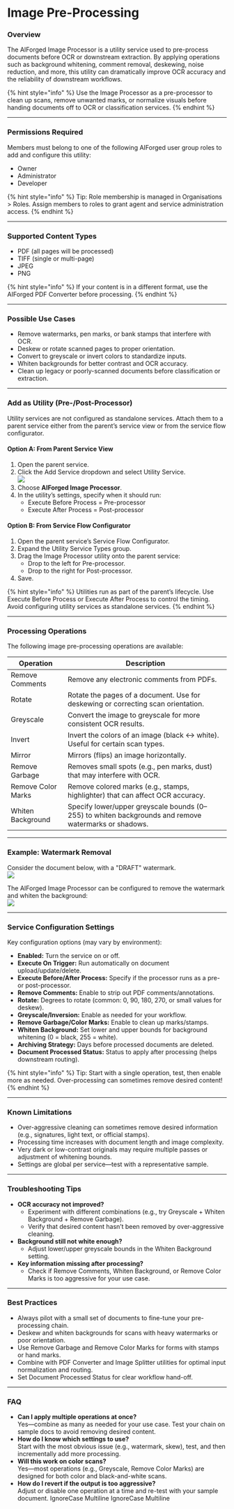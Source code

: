 # Image Pre-Processing

### Overview

The AIForged Image Processor is a utility service used to pre-process documents before OCR or downstream extraction. By applying operations such as background whitening, comment removal, deskewing, noise reduction, and more, this utility can dramatically improve OCR accuracy and the reliability of downstream workflows.

{% hint style="info" %}
Use the Image Processor as a pre-processor to clean up scans, remove unwanted marks, or normalize visuals before handing documents off to OCR or classification services.
{% endhint %}

***

### Permissions Required

Members must belong to one of the following AIForged user group roles to add and configure this utility:

* Owner
* Administrator
* Developer

{% hint style="info" %}
Tip: Role membership is managed in Organisations > Roles. Assign members to roles to grant agent and service administration access.
{% endhint %}

***

### Supported Content Types

* PDF (all pages will be processed)
* TIFF (single or multi-page)
* JPEG
* PNG

{% hint style="info" %}
If your content is in a different format, use the AIForged PDF Converter before processing.
{% endhint %}

***

### Possible Use Cases

* Remove watermarks, pen marks, or bank stamps that interfere with OCR.
* Deskew or rotate scanned pages to proper orientation.
* Convert to greyscale or invert colors to standardize inputs.
* Whiten backgrounds for better contrast and OCR accuracy.
* Clean up legacy or poorly-scanned documents before classification or extraction.

***

### Add as Utility (Pre-/Post-Processor)

Utility services are not configured as standalone services. Attach them to a parent service either from the parent’s service view or from the service flow configurator.

#### Option A: From Parent Service View

1. Open the parent service.
2. Click the Add Service dropdown and select Utility Service. \
   ![](<../../.gitbook/assets/image (288).png>)
3. Choose **AIForged Image Processor**.
4. In the utility’s settings, specify when it should run:
   * Execute Before Process = Pre-processor
   * Execute After Process = Post-processor

#### Option B: From Service Flow Configurator

1. Open the parent service’s Service Flow Configurator.
2. Expand the Utility Service Types group.&#x20;
3. Drag the Image Processor utility onto the parent service:
   * Drop to the left for Pre-processor.
   * Drop to the right for Post-processor.&#x20;
4. Save.

{% hint style="info" %}
Utilities run as part of the parent’s lifecycle. Use Execute Before Process or Execute After Process to control the timing. Avoid configuring utility services as standalone services.
{% endhint %}

***

### Processing Operations

The following image pre-processing operations are available:

| Operation          | Description                                                                                          |
| ------------------ | ---------------------------------------------------------------------------------------------------- |
| Remove Comments    | Remove any electronic comments from PDFs.                                                            |
| Rotate             | Rotate the pages of a document. Use for deskewing or correcting scan orientation.                    |
| Greyscale          | Convert the image to greyscale for more consistent OCR results.                                      |
| Invert             | Invert the colors of an image (black ↔ white). Useful for certain scan types.                        |
| Mirror             | Mirrors (flips) an image horizontally.                                                               |
| Remove Garbage     | Removes small spots (e.g., pen marks, dust) that may interfere with OCR.                             |
| Remove Color Marks | Remove colored marks (e.g., stamps, highlighter) that can affect OCR accuracy.                       |
| Whiten Background  | Specify lower/upper greyscale bounds (0–255) to whiten backgrounds and remove watermarks or shadows. |

***

### Example: Watermark Removal

Consider the document below, with a "DRAFT" watermark.\
![](<../../.gitbook/assets/image (289).png>)

The AIForged Image Processor can be configured to remove the watermark and whiten the background:\
![](<../../.gitbook/assets/image (290).png>)

***

### Service Configuration Settings

Key configuration options (may vary by environment):

* **Enabled:** Turn the service on or off.
* **Execute On Trigger:** Run automatically on document upload/update/delete.
* **Execute Before/After Process:** Specify if the processor runs as a pre- or post-processor.
* **Remove Comments:** Enable to strip out PDF comments/annotations.
* **Rotate:** Degrees to rotate (common: 0, 90, 180, 270, or small values for deskew).
* **Greyscale/Inversion:** Enable as needed for your workflow.
* **Remove Garbage/Color Marks:** Enable to clean up marks/stamps.
* **Whiten Background:** Set lower and upper bounds for background whitening (0 = black, 255 = white).
* **Archiving Strategy:** Days before processed documents are deleted.
* **Document Processed Status:** Status to apply after processing (helps downstream routing).

{% hint style="info" %}
Tip: Start with a single operation, test, then enable more as needed. Over-processing can sometimes remove desired content!
{% endhint %}

***

### Known Limitations

* Over-aggressive cleaning can sometimes remove desired information (e.g., signatures, light text, or official stamps).
* Processing time increases with document length and image complexity.
* Very dark or low-contrast originals may require multiple passes or adjustment of whitening bounds.
* Settings are global per service—test with a representative sample.

***

### Troubleshooting Tips

* **OCR accuracy not improved?**
  * Experiment with different combinations (e.g., try Greyscale + Whiten Background + Remove Garbage).
  * Verify that desired content hasn’t been removed by over-aggressive cleaning.
* **Background still not white enough?**
  * Adjust lower/upper greyscale bounds in the Whiten Background setting.
* **Key information missing after processing?**
  * Check if Remove Comments, Whiten Background, or Remove Color Marks is too aggressive for your use case.

***

### Best Practices

* Always pilot with a small set of documents to fine-tune your pre-processing chain.
* Deskew and whiten backgrounds for scans with heavy watermarks or poor orientation.
* Use Remove Garbage and Remove Color Marks for forms with stamps or hand marks.
* Combine with PDF Converter and Image Splitter utilities for optimal input normalization and routing.
* Set Document Processed Status for clear workflow hand-off.

***

### FAQ

* **Can I apply multiple operations at once?**\
  Yes—combine as many as needed for your use case. Test your chain on sample docs to avoid removing desired content.
* **How do I know which settings to use?**\
  Start with the most obvious issue (e.g., watermark, skew), test, and then incrementally add more processing.
* **Will this work on color scans?**\
  Yes—most operations (e.g., Greyscale, Remove Color Marks) are designed for both color and black-and-white scans.
* **How do I revert if the output is too aggressive?**\
  Adjust or disable one operation at a time and re-test with your sample document.
 IgnoreCase Multiline IgnoreCase Multiline
